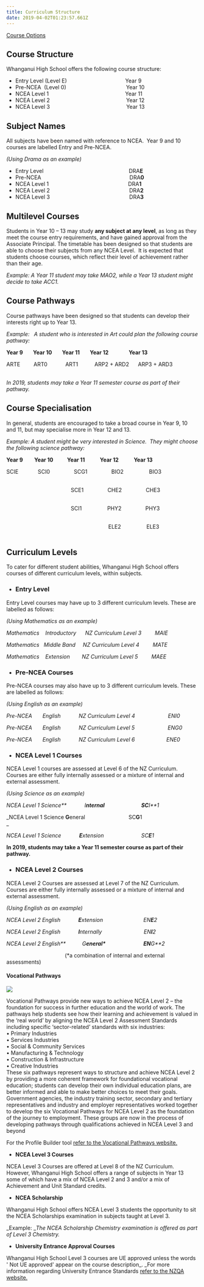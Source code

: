 ```yaml
---
title: Curriculum Structure
date: 2019-04-02T01:23:57.661Z
---
```


[Course Options](/curriculum/options-for-2018) 

## Course Structure

Whanganui High School offers the following course structure:

*   Entry Level (Level E)                                       Year 9
*   Pre-NCEA  (Level 0)                                        Year 10                      
*   NCEA Level 1                                                   Year 11
*   NCEA Level 2                                                   Year 12
*   NCEA Level 3                                                   Year 13

## Subject Names

All subjects have been named with reference to NCEA.  Year 9 and 10 courses are labelled Entry and Pre-NCEA.

_(Using Drama as an example)_

*   Entry Level                                                         DRA**E**
*   Pre-NCEA                                                           DRA**0**            
*   NCEA Level 1                                                     DRA**1**
*   NCEA Level 2                                                     DRA**2**
*   NCEA Level 3                                                     DRA**3**

## Multilevel Courses

Students in Year 10 – 13 may study **any subject at any level**, as long as they meet the course entry requirements, and have gained approval from the Associate Principal. The timetable has been designed so that students are able to choose their subjects from any NCEA Level.  It is expected that students choose courses, which reflect their level of achievement rather than their age.

_Example: A Year 11 student may take MAO2, while a Year 13 student might decide to take ACC1._

## Course Pathways

Course pathways have been designed so that students can develop their interests right up to Year 13.

_Example:   A student who is interested in Art could plan the following course pathway:_

**Year 9        Year 10        Year 11        Year 12                Year 13**

ARTE         ART0            ART1           ARP2 + ARD2      ARP3 + ARD3                      

_In 2019, students may take a Year 11 semester course as part of their pathway._

## Course Specialisation

In general, students are encouraged to take a broad course in Year 9, 10 and 11, but may specialise more in Year 12 and 13.

_Example: A student might be very interested in Science.  They might choose the following science pathway:_

**Year 9         Year 10           Year 11            Year 12            Year 13**

SCIE             SCI0                SCG1                BIO2                 BIO3                                                          

                                            SCE1                CHE2                CHE3                                                        

                                            SCI1                 PHY2                PHY3                                                      

                                                                     ELE2                 ELE3                            

## Curriculum Levels

To cater for different student abilities, Whanganui High School offers courses of different curriculum levels, within subjects.

*   ### Entry Level

Entry Level courses may have up to 3 different curriculum levels. These are labelled as follows:

_(Using Mathematics as an example)_

_Mathematics    Introductory      NZ Curriculum Level 3         MAIE_

_Mathematics   Middle Band     NZ Curriculum Level 4         MATE_

_Mathematics    Extension        NZ Curriculum Level 5         MAEE_

*   ### Pre-NCEA Courses

Pre-NCEA courses may also have up to 3 different curriculum levels. These are labelled as follows:

_(Using English as an example)_

_Pre-NCEA       English            NZ Curriculum Level 4                      ENI0_

_Pre-NCEA       English            NZ Curriculum Level 5                      ENG0_

_Pre-NCEA       English            NZ Curriculum Level 6                     ENE0_

*   ### NCEA Level 1 Courses

NCEA Level 1 courses are assessed at Level 6 of the NZ Curriculum. Courses are either fully internally assessed or a mixture of internal and external assessment.

_(Using Science as an example)_

_NCEA Level 1 Science**            I**nternal                             SC**I**1_

_NCEA Level 1 Science **G**eneral                             SC**G**1  
_

_NCEA Level 1 Science            **E**xtension                         SC**E**1_

__In 2019, students may take a Year 11 semester course as part of their pathway.__

*   ### NCEA Level 2 Courses

NCEA Level 2 Courses are assessed at Level 7 of the NZ Curriculum. Courses are either fully internally assessed or a mixture of internal and external assessment.

_(Using English as an example)_

_NCEA Level 2 English            **E**xtension                           EN**E**2_

_NCEA Level 2 English            **I**nternally                            EN**I**2_

_NCEA Level 2 English**           G**eneral*                              EN**G**2_

                                       (*a combination of internal and external assessments)

#### Vocational Pathways

![](http://c1940652.r52.cf0.rackcdn.com/55aef040ff2a7c4de100004a/Voc-Path.png)

Vocational Pathways provide new ways to achieve NCEA Level 2 – the foundation for success in further education and the world of work. The pathways help students see how their learning and achievement is valued in the ‘real world’ by aligning the NCEA Level 2 Assessment Standards including specific ‘sector-related’ standards with six industries:  
• Primary Industries  
• Services Industries  
• Social & Community Services  
• Manufacturing & Technology  
• Construction & Infrastructure  
• Creative Industries  
These six pathways represent ways to structure and achieve NCEA Level 2 by providing a more coherent framework for foundational vocational education; students can develop their own individual education plans, are better informed and able to make better choices to meet their goals.  
Government agencies, the industry training sector, secondary and tertiary representatives and industry and employer representatives worked together to develop the six Vocational Pathways for NCEA Level 2 as the foundation of the journey to employment. These groups are now in the process of developing pathways through qualifications achieved in NCEA Level 3 and beyond

For the Profile Builder tool [refer to the Vocational Pathways website.](http://youthguarantee.net.nz/vocational-pathways/profile-builder/)

*   **NCEA Level 3 Courses**

NCEA Level 3 Courses are offered at Level 8 of the NZ Curriculum.  However, Whanganui High School offers a range of subjects in Year 13 some of which have a mix of NCEA Level 2 and 3 and/or a mix of Achievement and Unit Standard credits.

*   **NCEA Scholarship**

Whanganui High School offers NCEA Level 3 students the opportunity to sit the NCEA Scholarships examination in subjects taught at Level 3.

_Example: __The NCEA Scholarship Chemistry examination is offered as part of Level 3 Chemistry._

*   **University Entrance Approval Courses**

Whanganui High School Level 3 courses are UE approved unless the words ' Not UE approved' appear on the course description_. _For more information regarding University Entrance Standards [refer to the NZQA website.](http://www.nzqa.govt.nz/qualifications-standards/awards/university-entrance/approved-subjects/)
